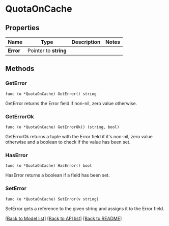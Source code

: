 # QuotaOnCache

## Properties

Name | Type | Description | Notes
------------ | ------------- | ------------- | -------------
**Error** | Pointer to **string** |  | 

## Methods

### GetError

`func (o *QuotaOnCache) GetError() string`

GetError returns the Error field if non-nil, zero value otherwise.

### GetErrorOk

`func (o *QuotaOnCache) GetErrorOk() (string, bool)`

GetErrorOk returns a tuple with the Error field if it's non-nil, zero value otherwise
and a boolean to check if the value has been set.

### HasError

`func (o *QuotaOnCache) HasError() bool`

HasError returns a boolean if a field has been set.

### SetError

`func (o *QuotaOnCache) SetError(v string)`

SetError gets a reference to the given string and assigns it to the Error field.


[[Back to Model list]](../README.md#documentation-for-models) [[Back to API list]](../README.md#documentation-for-api-endpoints) [[Back to README]](../README.md)


